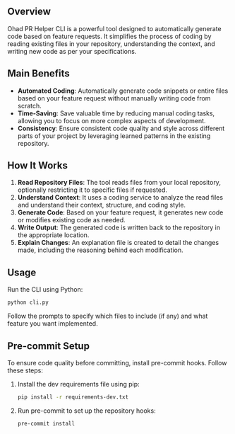 ## Overview
Ohad PR Helper CLI is a powerful tool designed to automatically generate code based on feature requests. It simplifies the process of coding by reading existing files in your repository, understanding the context, and writing new code as per your specifications.

## Main Benefits
- **Automated Coding**: Automatically generate code snippets or entire files based on your feature request without manually writing code from scratch.
- **Time-Saving**: Save valuable time by reducing manual coding tasks, allowing you to focus on more complex aspects of development.
- **Consistency**: Ensure consistent code quality and style across different parts of your project by leveraging learned patterns in the existing repository.

## How It Works
1. **Read Repository Files**: The tool reads files from your local repository, optionally restricting it to specific files if requested.
2. **Understand Context**: It uses a coding service to analyze the read files and understand their context, structure, and coding style.
3. **Generate Code**: Based on your feature request, it generates new code or modifies existing code as needed.
4. **Write Output**: The generated code is written back to the repository in the appropriate location.
5. **Explain Changes**: An explanation file is created to detail the changes made, including the reasoning behind each modification.

## Usage
Run the CLI using Python:

```bash
python cli.py
```
Follow the prompts to specify which files to include (if any) and what feature you want implemented.

## Pre-commit Setup
To ensure code quality before committing, install pre-commit hooks. Follow these steps:
1. Install the dev requirements file using pip:
   ```bash
   pip install -r requirements-dev.txt
   ```
2. Run pre-commit to set up the repository hooks:
   ```bash
   pre-commit install
   ```